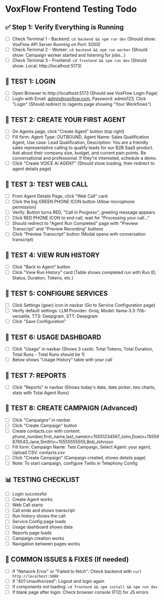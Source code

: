 # VoxFlow Frontend Testing Todo

## ✅ Step 1: Verify Everything is Running
- [ ] Check Terminal 1 - Backend: `cd backend && npm run dev` (Should show: VoxFlow API Server Running on Port: 5000)
- [ ] Check Terminal 2 - Worker: `cd backend && npm run worker` (Should show: Campaign worker started and listening for jobs...)
- [ ] Check Terminal 3 - Frontend: `cd frontend && npm run dev` (Should show: Local: http://localhost:5173)

## 🎯 TEST 1: LOGIN
- [ ] Open Browser to http://localhost:5173 (Should see VoxFlow Login Page)
- [ ] Login with Email: admin@voxflow.com, Password: admin123, Click "Login" (Should redirect to /agents page showing "Your Workflows")

## 🎯 TEST 2: CREATE YOUR FIRST AGENT
- [ ] On Agents page, click "Create Agent" button (top right)
- [ ] Fill form: Agent Type: OUTBOUND, Agent Name: Sales Qualification Agent, Use case: Lead Qualification, Description: You are a friendly sales representative calling to qualify leads for our B2B SaaS product. Ask about their company size, budget, and current pain points. Be conversational and professional. If they're interested, schedule a demo.
- [ ] Click "Create VOICE AI AGENT" (Should show loading, then redirect to agent details page)

## 🎯 TEST 3: TEST WEB CALL
- [ ] From Agent Details Page, click "Web Call" card
- [ ] Click the big GREEN PHONE ICON button (Allow microphone permission)
- [ ] Verify: Button turns RED, "Call in Progress", greeting message appears
- [ ] Click RED PHONE ICON to end call, wait for "Processing your call..."
- [ ] Should redirect to "Agent Run Completed" page with "Preview Transcript" and "Preview Recording" buttons
- [ ] Click "Preview Transcript" button (Modal opens with conversation transcript)

## 🎯 TEST 4: VIEW RUN HISTORY
- [ ] Click "Back to Agent" button
- [ ] Click "View Run History" card (Table shows completed run with Run ID, Status, Duration, Tokens, etc.)

## 🎯 TEST 5: CONFIGURE SERVICES
- [ ] Click Settings (gear) icon in navbar (Go to Service Configuration page)
- [ ] Verify default settings: LLM Provider: Groq, Model: llama-3.3-70b-versatile, TTS: Deepgram, STT: Deepgram
- [ ] Click "Save Configuration"

## 🎯 TEST 6: USAGE DASHBOARD
- [ ] Click "Usage" in navbar (Shows 3 cards: Total Tokens, Total Duration, Total Runs - Total Runs should be 1)
- [ ] Below shows "Usage History" table with your call

## 🎯 TEST 7: REPORTS
- [ ] Click "Reports" in navbar (Shows today's date, date picker, two charts, stats with Total Agent Runs)

## 🎯 TEST 8: CREATE CAMPAIGN (Advanced)
- [ ] Click "Campaigns" in navbar
- [ ] Click "Create Campaign" button
- [ ] Create contacts.csv with content: phone_number,first_name,last_name\n+15551234567,John,Doe\n+15559876543,Jane,Smith\n+15555555555,Bob,Johnson
- [ ] Fill form: Campaign Name: Test Campaign, Select Agent: your agent, Upload CSV: contacts.csv
- [ ] Click "Create Campaign" (Campaign created, shows details page)
- [ ] Note: To start campaign, configure Twilio in Telephony Config

## 📊 TESTING CHECKLIST
- [ ] Login successful
- [ ] Create Agent works
- [ ] Web Call starts
- [ ] Call ends and shows transcript
- [ ] Run history shows the call
- [ ] Service Config page loads
- [ ] Usage dashboard shows data
- [ ] Reports page loads
- [ ] Campaign creation works
- [ ] Navigation between pages works

## 🐛 COMMON ISSUES & FIXES (If needed)
- [ ] If "Network Error" or "Failed to fetch": Check backend with `curl http://localhost:5000`
- [ ] If "401 Unauthorized": Logout and login again
- [ ] If components not loading: `cd frontend && npm install && npm run dev`
- [ ] If blank page after login: Check browser console (F12) for JS errors
